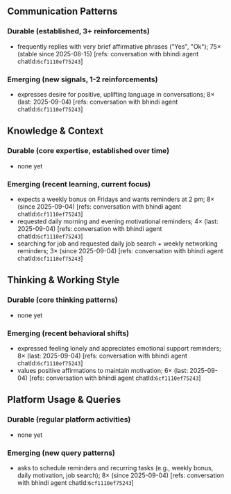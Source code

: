 ## Communication Patterns
### Durable (established, 3+ reinforcements)
- frequently replies with very brief affirmative phrases ("Yes", "Ok"); 75× (stable since 2025-08-15) [refs: conversation with bhindi agent chatId:`6cf1110ef75243`]

### Emerging (new signals, 1-2 reinforcements)
- expresses desire for positive, uplifting language in conversations; 8× (last: 2025-09-04) [refs: conversation with bhindi agent chatId:`6cf1110ef75243`]

## Knowledge & Context
### Durable (core expertise, established over time)
- none yet

### Emerging (recent learning, current focus)
- expects a weekly bonus on Fridays and wants reminders at 2 pm; 8× (since 2025-09-04) [refs: conversation with bhindi agent chatId:`6cf1110ef75243`]
- requested daily morning and evening motivational reminders; 4× (last: 2025-09-04) [refs: conversation with bhindi agent chatId:`6cf1110ef75243`]
- searching for job and requested daily job search + weekly networking reminders; 3× (since 2025-09-04) [refs: conversation with bhindi agent chatId:`6cf1110ef75243`]

## Thinking & Working Style
### Durable (core thinking patterns)
- none yet

### Emerging (recent behavioral shifts)
- expressed feeling lonely and appreciates emotional support reminders; 8× (last: 2025-09-04) [refs: conversation with bhindi agent chatId:`6cf1110ef75243`]
- values positive affirmations to maintain motivation; 6× (last: 2025-09-04) [refs: conversation with bhindi agent chatId:`6cf1110ef75243`]

## Platform Usage & Queries
### Durable (regular platform activities)
- none yet

### Emerging (new query patterns)
- asks to schedule reminders and recurring tasks (e.g., weekly bonus, daily motivation, job search); 8× (since 2025-09-04) [refs: conversation with bhindi agent chatId:`6cf1110ef75243`]